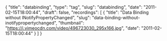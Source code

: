 {
  "title": "databinding",
  "type": "tag",
  "slug": "databinding",
  "date": "2011-02-15T18:00:44",
  "draft": false,
  "recordings": [
    {
      "title": "Data Binding without INotifyPropertyChanged",
      "slug": "data-binding-without-inotifypropertychanged",
      "thumbnail": "https://i.vimeocdn.com/video/496723030_295x166.jpg",
      "date": "2011-02-15T18:00:44"
    }
  ]
}